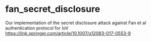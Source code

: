 # fan_secret_disclosure
Our implementation of the secret disclosure attack against Fan et al authentication protocol for IoV
https://link.springer.com/article/10.1007/s12083-017-0553-9
